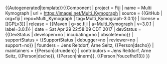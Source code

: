 <noinclude>{{Autogenerated|template}}</noinclude>{{Component
| project = Fiji
| name = Multi Kymograph
| url = https://imagej.net/Multi_Kymograph
| source = {{GitHub | org=fiji | repo=Multi_Kymograph | tag=Multi_Kymograph-3.0.1}}
| license = [[GPLv3]]
| release = {{Maven | g=sc.fiji | a=Multi_Kymograph | v=3.0.1 | label=3.0.1}}
| date = Sat Apr 29 22:58:09 CDT 2017
| devStatus = {{DevStatus | developer=no | incubating=no | obsolete=no}}
| supportStatus = {{SupportStatus | debugger=no | reviewer=no | support=no}}
| founders = Jens Reitdorf, Arne Seitz, {{Person|dscho}}
| maintainers = {{Person|ctrueden}}
| contributors = Jens Reitdorf, Arne Seitz, {{Person|dscho}}, {{Person|hinerm}}, {{Person|Youcefhd13}}
}}
